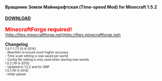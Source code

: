 **Вращение Земли Майнкрафтская (Time-speed Mod) for Minecraft 1.5.2**

#### **[DOWNLOAD](https://github.com/Sedridor/B3M/wiki/Downloads)**

**<font size=4 color=red>MinecraftForge required!</font>**<br>
<font size=2>[http://files.minecraftforge.net](http://files.minecraftforge.net)</font>

**Changelog**<br>
<font size=1>1.4.7-1.7.2 \[5-6-2014\]<br>
\- Rewritten to ensure much higher accuracy<br>
\- Time scale setting is now saved per world<br>
\- Config file setting is only used when starting new worlds</font><br>
<font size=1>1.5.2 \[19-5-2013\]<br>
\- Updated to 1.5.2 and for SMP<br>
<font size=1>1.5.1 \[19-5-2013\]<br>
\- Initial upload</font>
